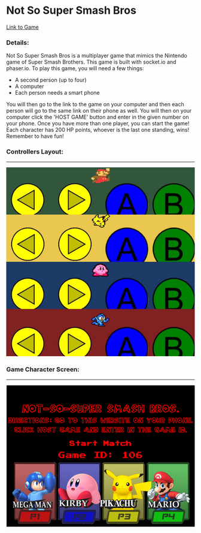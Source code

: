 <h1>Not So Super Smash Bros</h1>

<a href="https://not-so-super-smash-bros.herokuapp.com/">Link to Game</a>

<h3>Details: </h3>
  <p>Not So Super Smash Bros is a multiplayer game that mimics the Nintendo game of Super Smash Brothers. This game is built with socket.io and phaser.io. To play this game, you will need a few things: </p>
    <ul>
      <li>A second person (up to four)</li>
      <li>A computer</li>
      <li>Each person needs a smart phone</li>
    </ul>
  <p>You will then go to the link to the game on your computer and then each person will go to the same link on their phone as well. You will then on your computer click the 'HOST GAME' button and enter in the given number on your phone. Once you have more than one player, you can start the game! Each character has 200 HP points, whoever is the last one standing, wins! Remember to have fun!</p>  

  <h3>Controllers Layout: </h3>
  <hr>

  <img src="src/client/assets/readme/controllers.jpg">

  <h3>Game Character Screen: </h3>
  <hr>

  <img src="src/client/assets/readme/gamescreen.png">
